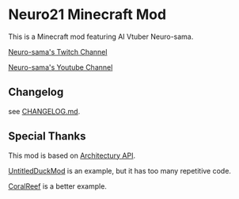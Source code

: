 # Neuro21 Minecraft Mod

This is a Minecraft mod featuring AI Vtuber Neuro-sama.

[Neuro-sama's Twitch Channel](https://twitch.tv/vedal987)

[Neuro-sama's Youtube Channel](https://youtube.com/@Neurosama)

## Changelog

see [CHANGELOG.md](./CHANGELOG.md).

## Special Thanks

This mod is based on [Architectury API](https://github.com/architectury/architectury-templates).

[UntitledDuckMod](https://github.com/Okabintaro/UntitledDuckMod) is an example, but it has too many repetitive code.

[CoralReef](https://github.com/primetoxinz/CoralReef) is a better example.
